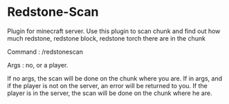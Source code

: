 # Redstone-Scan
Plugin for minecraft server. Use this plugin to scan chunk and find out how much redstone, redstone block, redstone torch there are in the chunk

Command : /redstonescan

Args : no, or a player.

If no args, the scan will be done on the chunk where you are. 
If <player> in args, and if the player is not on the server, an error will be returned to you. If the player is in the server, the scan will be done on the chunk where he are.

